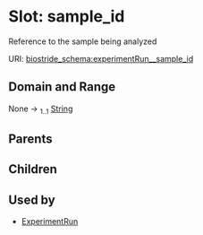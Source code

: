 
# Slot: sample_id

Reference to the sample being analyzed

URI: [biostride_schema:experimentRun__sample_id](https://w3id.org/biostride/schema/experimentRun__sample_id)


## Domain and Range

None &#8594;  <sub>1..1</sub> [String](types/String.md)

## Parents


## Children


## Used by

 * [ExperimentRun](ExperimentRun.md)
